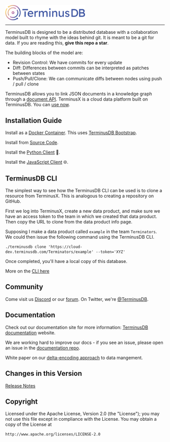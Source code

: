 <img
  src="https://github.com/terminusdb/terminusdb-web-assets/blob/master/readmes/terminusdb/TerminusDB-Logo-Colour_3.png"
  alt="TerminusDB Logo"
  width="50%"
  align="center"
/>

***

TerminusDB is designed to be a distributed database with a collaboration model built to rhyme with the ideas behind git. It is meant to be a git for data. If you are reading this, **give this repo a star**. 

The building blocks of the model are:

  - Revision Control: We have commits for every update
  - Diff: Differences between commits can be interpreted as patches between states
  - Push/Pull/Clone: We can communicate diffs between nodes using push / pull / clone


TerminusDB allows you to link JSON documents in a knowledge graph through a [document API](https://terminusdb.com/docs/v10.0/#/reference/reference-document-interface). TerminusX is a cloud data platform built on TerminusDB. You can [use now](https://dashboard.terminusdb.com/).


## Installation Guide

Install as a [Docker Container](https://terminusdb.com/docs/index/terminusdb/install/install-as-docker-container). This uses [TerminusDB Bootstrap](https://github.com/terminusdb/terminusdb-bootstrap).

Install from [Source Code](https://terminusdb.com/docs/index/terminusdb/install/install-from-source-code).

Install the [Python Client](https://pypi.org/project/terminusdb-client/) 🐍.

Install the [JavaScript Client](https://github.com/terminusdb/terminusdb-client) 🌐.

## TerminusDB CLI

The simplest way to see how the TerminusDB CLI can be used is to clone
a resource from TerminusX. This is analogous to creating a repository on GitHub.

First we log into TerminusX, create a new data product, and make sure
we have an access token to the team in which we created that data
product. Then copy the URL to clone from the data product info page.

Supposing I make a data product called `example` in the team
`Terminators`. We could then issue the following command using the
TerminusDB CLI.

```shell
./terminusdb clone 'https://cloud-dev.terminusdb.com/Terminators/example' --token='XYZ'
```

Once completed, you'll have a local copy of this database.

More on the [CLI here](https://github.com/GavinMendelGleason/blog/blob/main/entries/terminusdb_cli.md)

## Community

Come visit us [Discord](https://discord.gg/yTJKAma)
or our [forum](https://discuss.terminusdb.com). On Twitter, we're [@TerminusDB](https://twitter.com/TerminusDB).

## Documentation

Check out our documentation site for more information: [TerminusDB documentation](https://terminusdb.com/docs/terminusdb/) website. 
  
We are working hard to improve our docs - if you see an issue, please open an issue in the [documentation repo](https://github.com/terminusdb/terminusdb-docs). 

White paper on our [delta-encoding approach](https://github.com/terminusdb/terminusdb/blob/dev/docs/whitepaper/terminusdb.pdf) to data mangement. 

## Changes in this Version

[Release Notes](docs/RELEASE_NOTES.md)

## Copyright

Licensed under the Apache License, Version 2.0 (the "License"); you may not use this file except in compliance with the License. You may obtain a copy of the License at
```
http://www.apache.org/licenses/LICENSE-2.0
```
